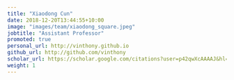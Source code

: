 ```yaml
---
title: "Xiaodong Cun"
date: 2018-12-20T13:44:55+10:00
image: "images/team/xiaodong_square.jpeg"
jobtitle: "Assistant Professor"
promoted: true
personal_url: http://vinthony.github.io
github_url: http://github.com/vinthony
scholar_url: https://scholar.google.com/citations?user=p42qwXcAAAAJ&hl=zh-CN
weight: 1
---
```


